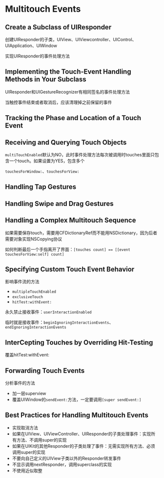 # Multitouch Events

## Create a Subclass of UIResponder

创建UIResponder的子类，UIView、UIViewcontroller、UIControl、UIApplication、UIWindow

实现UIResponder的事件处理方法

## Implementing the Touch-Event Handling Methods in Your Subclass

UIResponder和UIGestureRecognizer有相同签名的事件处理方法

当触控事件结束或者取消后，应该清理掉之前保留的事件

## Tracking the Phase and Location of a Touch Event

## Receiving and Querying Touch Objects

`multiTouchEnabled`默认为NO，此时事件处理方法每次被调用时touches里面只包含一个touch。如果设置为YES，包含多个

`touchesForWindow:`、`touchesForView:`

## Handling Tap Gestures

## Handling Swipe and Drag Gestures

## Handling a Complex Multitouch Sequence

如果需要保存touch，需要用CFDictionaryRef而不能用NSDictionary，因为后者需要对象实现NSCopying协议

如何判断最后一个手指离开了界面：`[touches count] == [[event touchesForView:self] count]`

## Specifying Custom Touch Event Behavior

影响事件流的方法

* `multipleTouchEnabled`
* `exclusiveTouch`
* `hitTest:withEvent:`

永久禁止接收事件：`userInteractionEnabled`

临时就是接收事件：`beginIgnoringInteractionEvents`、`endIgnoringInteractionEvents`

## InterCepting Touches by Overriding Hit-Testing

覆盖hitTest:withEvent:

## Forwarding Touch Events

分析事件的方法

* 加一层superview
* 覆盖UIWindow的`sendEvent:`方法，一定要调用`[super sendEvent:]`

## Best Practices for Handling Multitouch Events

* 实现取消方法
* 如果在UIView、UIViewController、UIResponder的子类处理事件：实现所有方法、不调用super的实现
* 如果在UIKit的其他Responder的子类处理了事件：无需实现所有方法、必须调用super的实现
* 不要向自己定义的UIView子类以外的Responder转发事件
* 不显示调用nextResponder，调用superclass的实现
* 不使用近似取整

## 



